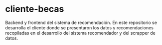 # cliente-becas
Backend y frontend del sistema de recomendación. En este repositorio se desarrolla el cliente donde se presentaron los datos y recomendaciones recopiladas en el desarrollo del sistema recomendador y del scrapper de datos.
